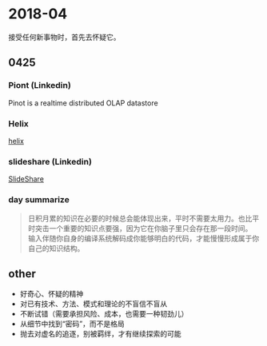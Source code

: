 # 2018-04
接受任何新事物时，首先去怀疑它。

## 0425
### Piont (Linkedin)
Pinot is a realtime distributed OLAP datastore

### Helix
[helix](http://helix.apache.org/)
### slideshare (Linkedin)
[SlideShare](https://www.slideshare.net)


### day summarize
> 日积月累的知识在必要的时候总会能体现出来，平时不需要太用力。也比平时突击一个重要的知识点要强，因为它在你脑子里只会存在那一段时间。
输入伴随你自身的编译系统解码成你能够明白的代码，才能慢慢形成属于你自己的知识结构。

## other
* 好奇心、怀疑的精神
* 对已有技术、方法、模式和理论的不盲信不盲从
* 不断试错（需要承担风险、成本，也需要一种韧劲儿）
* 从细节中找到“密码”，而不是格局
* 抛去对虚名的追逐，别被羁绊，才有继续探索的可能

